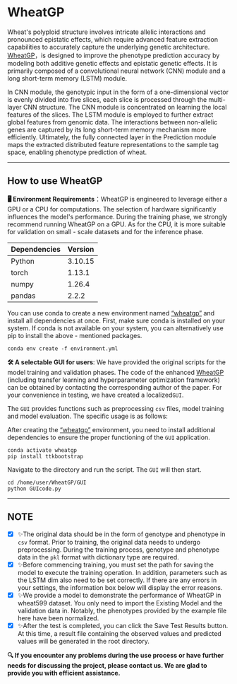 # WheatGP

Wheat's polyploid structure involves intricate allelic interactions and pronounced epistatic effects, which require advanced feature extraction capabilities to accurately capture the underlying genetic architecture. [WheatGP]([https://doi.org/10.1093/bib/bbaf191](https://doi.org/10.1093/bib/bbaf191))，is designed to improve the phenotype prediction accuracy by modeling both additive genetic effects and epistatic genetic effects. It is primarily composed of a convolutional neural network (CNN) module and a long short-term memory (LSTM) module.

In CNN module, the genotypic input in the form of a one-dimensional vector is evenly divided into five slices, each slice is processed through the multi-layer CNN structure. The CNN module is concentrated on learning the local features of the slices. The LSTM module is employed to further extract global features from genomic data. The interactions between non-allelic genes are captured by its long short-term memory mechanism more efficiently. Ultimately, the fully connected layer in the Prediction module maps the extracted distributed feature representations to the sample tag space, enabling phenotype prediction of wheat.

---

## How to use WheatGP

**🖥️ Environment Requirements**：WheatGP is engineered to leverage either a GPU or a CPU for computations. The selection of hardware significantly influences the model's performance. During the training phase, we strongly recommend running WheatGP on a GPU. As for the CPU, it is more suitable for validation on small - scale datasets and for the inference phase.

| Dependencies        | Version   |
| :--------  | :-----  | 
| Python |3.10.15 |
| torch | 1.13.1 |
| numpy | 1.26.4|
| pandas | 2.2.2 |

You can use conda to create a new environment named [“wheatgp”]([“wheatgp”]([WheatGP]([https://doi.org/10.1093/bib/bbaf191](https://doi.org/10.1093/bib/bbaf191)))) and install all dependencies at once. First, make sure conda is installed on your system. If conda is not available on your system, you can alternatively use pip to install the above - mentioned packages.

```
conda env create -f environment.yml
```

**🛠 A selectable GUI for users**: We have provided the original scripts for the model training and validation phases. The code of the enhanced [WheatGP]([WheatGP]([https://doi.org/10.1093/bib/bbaf191](https://doi.org/10.1093/bib/bbaf191))) (including transfer learning and hyperparameter optimization framework) can be obtained by contacting the corresponding author of the paper. For your convenience in testing, we have created a localized ​`GUI`​.

The `GUI` provides functions such as preprocessing `csv` files, model training and model evaluation. The specific usage is as follows:

After creating the [“wheatgp”]([WheatGP]([https://doi.org/10.1093/bib/bbaf191](https://doi.org/10.1093/bib/bbaf191))) environment, you need to install additional dependencies to ensure the proper functioning of the `GUI` application. 

```
conda activate wheatgp
pip install ttkbootstrap
```

Navigate to the directory and run the script. The  `GUI` will then start.

```
cd /home/user/WheatGP/GUI
python GUIcode.py
```
---

## NOTE

- [x] ✨The original data should be in the form of genotype and phenotype in `csv` format. Prior to training, the original data needs to undergo preprocessing. During the training process, genotype and phenotype data in the `pkl` format with dictionary type are required.
- [x] ✨Before commencing training, you must set the path for saving the model to execute the training operation. In addition, parameters such as the LSTM dim also need to be set correctly. If there are any errors in your settings, the information box below will display the error reasons.
- [x] ✨We provide a model to demonstrate the performance of WheatGP in wheat599 dataset. You only need to import the Existing Model and the validation data in. Notably, the phenotypes provided by the example file here have been normalized.
- [x] ✨After the test is completed, you can click the Save Test Results button. At this time, a result file containing the observed values and predicted values will be generated in the root directory.

**🔍 If you encounter any problems during the use process or have further needs for discussing the project, please contact us. We are glad to provide you with efficient assistance.**


